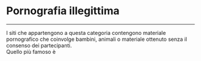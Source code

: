 # Pornografia illegittima
---
I siti che appartengono a questa categoria contengono materiale pornografico che coinvolge bambini, animali o materiale ottenuto senza il consenso dei partecipanti.<br/>
Quello più famoso è 